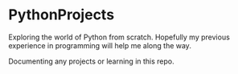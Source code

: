 # PythonProjects

Exploring the world of Python from scratch. Hopefully my previous experience in programming will help me along the way.

Documenting any projects or learning in this repo.
